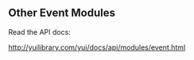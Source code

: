 ##  Other Event Modules

Read the API docs:
<!-- .element: class="fragment" data-fragment-index="0" -->

http://yuilibrary.com/yui/docs/api/modules/event.html
<!-- .element: class="fragment" data-fragment-index="0" -->

